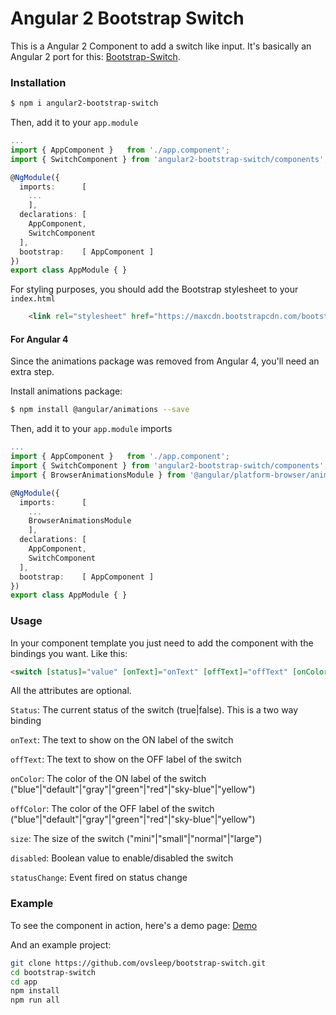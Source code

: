 # Angular 2 Bootstrap Switch


This is a Angular 2 Component to add a switch like input. It's basically an Angular 2 port for this: [Bootstrap-Switch](http://www.bootstrap-switch.org/).

### Installation

```sh
$ npm i angular2-bootstrap-switch
```
Then, add it to your `app.module`
```ts
...
import { AppComponent }   from './app.component';
import { SwitchComponent } from 'angular2-bootstrap-switch/components';

@NgModule({
  imports:      [ 
    ...
    ],
  declarations: [ 
    AppComponent,
    SwitchComponent
  ],
  bootstrap:    [ AppComponent ]
})
export class AppModule { }
```

For styling purposes, you should add the Bootstrap stylesheet to your `index.html`
```html
    <link rel="stylesheet" href="https://maxcdn.bootstrapcdn.com/bootstrap/3.3.7/css/bootstrap.min.css">
```

#### For Angular 4 

Since the animations package was removed from Angular 4, you'll need an extra step.

Install animations package:
```sh
$ npm install @angular/animations --save
```

Then, add it to your `app.module` imports
```ts
...
import { AppComponent }   from './app.component';
import { SwitchComponent } from 'angular2-bootstrap-switch/components';
import { BrowserAnimationsModule } from '@angular/platform-browser/animations';

@NgModule({
  imports:      [ 
    ...
	BrowserAnimationsModule
    ],
  declarations: [ 
    AppComponent,
    SwitchComponent
  ],
  bootstrap:    [ AppComponent ]
})
export class AppModule { }
```


### Usage
In your component template you just need to add the <switch></switch> component with the bindings you want. Like this:
```html
<switch [status]="value" [onText]="onText" [offText]="offText" [onColor]="onColor" [offColor]="offColor" [size]="size"></switch>
```
All the attributes are optional.

`Status`:  The current status of the switch (true|false). This is a two way binding

`onText`:  The text to show on the ON label of the switch

`offText`:  The text to show on the OFF label of the switch

`onColor`:  The color of the ON label of the switch ("blue"|"default"|"gray"|"green"|"red"|"sky-blue"|"yellow")

`offColor`:  The color of the OFF label of the switch ("blue"|"default"|"gray"|"green"|"red"|"sky-blue"|"yellow")

`size`: The size of the switch ("mini"|"small"|"normal"|"large")

`disabled`: Boolean value to enable/disabled the switch

`statusChange`: Event fired on status change

### Example
To see the component in action, here's a demo page: [Demo](https://bootstrap-switch.herokuapp.com/)


And an example project:

```sh
git clone https://github.com/ovsleep/bootstrap-switch.git
cd bootstrap-switch
cd app
npm install
npm run all
```